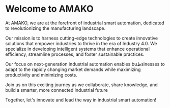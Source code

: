 # Welcome to AMAKO

At AMAKO, we are at the forefront of industrial smart automation, dedicated to revolutionizing the manufacturing landscape.

Our mission is to harness cutting-edge technologies to create innovative solutions that empower industries to thrive in the era of Industry 4.0. We specialize in developing intelligent systems that enhance operational efficiency, streamline processes, and foster sustainable practices.

Our focus on next-generation industrial automation enables buظsinesses to adapt to the rapidly changing market demands while maximizing productivity and minimizing costs.

Join us on this exciting journey as we collaborate, share knowledge, and build a smarter, more connected industrial future

Together, let's innovate and lead the way in industrial smart automation!
